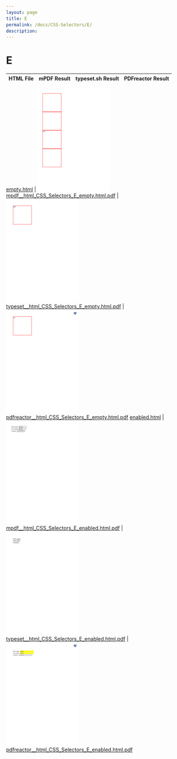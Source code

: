 ```yaml
---
layout: page
title: E
permalink: /docs/CSS-Selectors/E/
description: 
---
```


# E
HTML File | mPDF Result | typeset.sh Result | PDFreactor Result
------------ | ------------- | ------------- | -------------

[empty.html](/html/CSS%20Selectors/E/empty.html) | ![](result/mpdf__html_CSS_Selectors_E_empty.html.png) [mpdf__html_CSS_Selectors_E_empty.html.pdf](result/mpdf__html_CSS_Selectors_E_empty.html.pdf) | ![](result/typeset__html_CSS_Selectors_E_empty.html.png) [typeset__html_CSS_Selectors_E_empty.html.pdf](result/typeset__html_CSS_Selectors_E_empty.html.pdf) | ![](result/pdfreactor__html_CSS_Selectors_E_empty.html.png) [pdfreactor__html_CSS_Selectors_E_empty.html.pdf](result/pdfreactor__html_CSS_Selectors_E_empty.html.pdf)
[enabled.html](/html/CSS%20Selectors/E/enabled.html) | ![](result/mpdf__html_CSS_Selectors_E_enabled.html.png) [mpdf__html_CSS_Selectors_E_enabled.html.pdf](result/mpdf__html_CSS_Selectors_E_enabled.html.pdf) | ![](result/typeset__html_CSS_Selectors_E_enabled.html.png) [typeset__html_CSS_Selectors_E_enabled.html.pdf](result/typeset__html_CSS_Selectors_E_enabled.html.pdf) | ![](result/pdfreactor__html_CSS_Selectors_E_enabled.html.png) [pdfreactor__html_CSS_Selectors_E_enabled.html.pdf](result/pdfreactor__html_CSS_Selectors_E_enabled.html.pdf)
